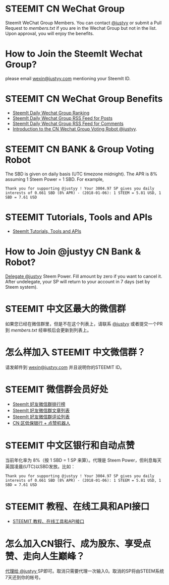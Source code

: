 # STEEMIT CN WeChat Group
SteemIt WeChat Group Members. You can contact [@justyy](https://steemit.com/@justyy/) or submit a Pull Request to *members.txt* if you are in the Wechat Group but not in the list. Upon approval, you will enjoy the benefits.

# How to Join the SteemIt Wechat Group?
please email wexin@justyy.com mentioning your SteemIt ID.

# STEEMIT CN WeChat Group Benefits
- [SteemIt Daily Wechat Group Ranking](https://helloacm.com/tools/steemit/wechat-ranking/)
- [SteemIt Daily Wechat Group RSS Feed for Posts](https://helloacm.com/tools/steemit/wechat-ranking/rss/)
- [SteemIt Daily Wechat Group RSS Feed for Comments](https://helloacm.com/tools/steemit/wechat-ranking/rss/comments/)
- [Introduction to the CN Wechat Group Voting Robot @justyy](https://steemit.com/cn/@justyy/cn-introduction-to-the-cn-wechat-group-voting-robot-justyy). 

# STEEMIT CN BANK & Group Voting Robot
The SBD is given on daily basis (UTC timezone midnight). The APR is 8% assuming 1 Steem Power = 1 SBD. For example,

```
Thank you for supporting @justyy ! Your 3004.97 SP gives you daily interests of 0.661 SBD (8% APR) - (2018-01-06): 1 STEEM = 5.81 USD, 1 SBD = 7.61 USD
```

# STEEMIT Tutorials, Tools and APIs
- [SteemIt Tutorials, Tools and APIs](https://helloacm.com/tools/steemit/)

# How to Join @justyy CN Bank & Robot?
[Delegate @justyy](https://helloacm.com/tools/steemit/sp-delegate-form/?delegatee=justyy) Steem Power. Fill amount by zero if you want to cancel it. After undelegate, your SP will return to your account in 7 days (set by Steem system).

# STEEMIT 中文区最大的微信群
如果您已经在微信群里，但是不在这个列表上，请联系 [@justyy](https://steemit.com/@justyy/) 或者提交一个PR 到 *members.txt* 经审核后会更新到列表上。

# 怎么样加入 STEEMIT 中文微信群？
请发邮件到 wexin@justyy.com 并且说明你的STEEMIT ID。

# STEEMIT 微信群会员好处
- [SteemIt 好友微信群排行榜](https://helloacm.com/tools/steemit/wechat/)
- [SteemIt 好友微信群文章列表](https://helloacm.com/tools/steemit/wechat/rss/)
- [SteemIt 好友微信群评论列表](https://helloacm.com/tools/steemit/wechat/rss/comments/)
- [CN 区低保银行 + 点赞机器人](https://steemit.com/cn/@justyy/cn-introduction-to-the-cn-wechat-group-voting-robot-justyy)

# STEEMIT 中文区银行和自动点赞
当前年化率为 8%（按 1 SBD = 1 SP 来算）。代理是 Steem Power，但利息每天英国凌晨(UTC)以SBD发放。比如：

```
Thank you for supporting @justyy ! Your 3004.97 SP gives you daily interests of 0.661 SBD (8% APR) - (2018-01-06): 1 STEEM = 5.81 USD, 1 SBD = 7.61 USD
```

# STEEMIT 教程、在线工具和API接口
- [STEEMIT 教程、在线工具和API接口](https://helloacm.com/tools/steemit-tools/)

# 怎么加入CN银行、成为股东、享受点赞、走向人生巅峰？
[代理给 @justyy ](https://helloacm.com/tools/steemit/delegate-form/?delegatee=justyy) SP即可。取消只需要代理一次输入0。取消的SP将由STEEM系统7天还到你的帐号。

